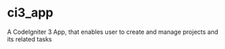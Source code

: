# ci3_app
A CodeIgniter 3 App, that enables user to create and manage projects and its related tasks

